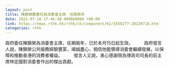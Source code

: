 ```yaml
---
layout: post
title: 陳錦榮獲委任為消委會主席　任期兩年
date: 2022-07-18 17:46:40.000000000 +08:00
link: https://news.rthk.hk/rthk/ch/component/k2/1658277-20220718.htm
categories: rthk
---
```


政府委任陳錦榮為消委會主席，任期兩年，已於本月15日起生效。
　　 
政府發言人說，陳錦榮公共服務經驗豐富，竭誠盡心，相信他能領導消委會繼續發展，以保障和推動香港的消費者權益。
　　 
發言人又說，衷心感謝現為律政司司長的前主席林定國對消委會作出的傑出貢獻。

